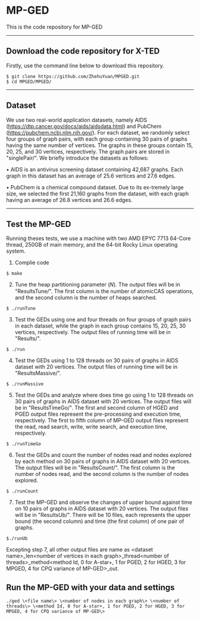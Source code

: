 # MP-GED

This is the code repository for MP-GED

---

## Download the code repository for X-TED

Firstly, use the command line below to download this repository.

```
$ git clone https://github.com/ZhehuYuan/MPGED.git
$ cd MPGED/MPGED/
```

---

## Dataset

We use two real-world application datasets, namely AIDS (https://dtp.cancer.gov/docs/aids/aidsdata.html) and PubChem (https://pubchem.ncbi.nlm.nih.gov/). For each dataset, we randomly select four groups of graph pairs, with each group containing 30 pairs of graphs having the same number of vertices. The graphs in these groups contain 15, 20, 25, and 30 vertices, respectively. The graph pairs are stored in "singlePair/".  We briefly introduce the datasets as follows:

  • AIDS is an antivirus screening dataset containing 42,687 graphs. Each graph in this dataset has an average of 25.6 vertices and 27.6 edges.

  • PubChem is a chemical compound dataset. Due to its ex-tremely large size, we selected the first 21,160 graphs from the dataset, with each graph having an average of 26.8 vertices and 26.6 edges.

---

## Test the MP-GED

Running theses tests, we use a machine with two AMD EPYC 7713 64-Core thread, 250GB of main memory, and the 64-bit Rocky Linux operating system.

1) Complie code

```
$ make
```

2) Tune the heap partitioning parameter (𝑁). The output files will be in "ResultsTune/". The first column is the number of atomicCAS operations, and the second column is the number of heaps searched.

```
$ ./runTune
```

3) Test the GEDs using one and four threads on four groups of graph pairs in each dataset, while the graph in each group contains 15, 20, 25, 30 vertices, respectively. The output files of running time will be in "Results/". 

```
$ ./run
```

4) Test the GEDs using 1 to 128 threads on 30 pairs of graphs in AIDS dataset with 20 vertices. The output files of running time will be in "ResultsMassive/".

```
$ ./runMassive
```

5) Test the GEDs and analyze where does time go using 1 to 128 threads on 30 pairs of graphs in AIDS dataset with 20 vertices. The output files will be in "ResultsTimeGo/". The first and second column of HGED and PGED output files represent the pre-processing and execution time, respectively. The first to fifth column of MP-GED output files represent the read, read search, write, write search, and execution time, respectively.

```
$ ./runTimeGo
```

6) Test the GEDs and count the number of nodes read and nodes explored by each method on 30 pairs of graphs in AIDS dataset with 20 vertices. The output files will be in "ResultsCount/". The first column is the number of nodes read, and the second column is the number of nodes explored.

```
$ ./runCount
```

7) Test the MP-GED and observe the changes of upper bound against time on 10 pairs of graphs in AIDS dataset with 20 vertices. The output files will be in "ResultsUb/". There will be 10 files, each represents the upper bound (the second column) and time (the first column) of one pair of graphs.

```
$./runUb
```


Excepting step 7, all other output files are name as \<dataset name\>_len\<number of vertices in each graph\>_thread\<number of threads\>_method\<method Id, 0 for A-star+, 1 for PGED, 2 for HGED, 3 for MPGED, 4 for CPQ variance of MP-GED\>_out.

## Run the MP-GED with your data and settings

```
./ged \<file name\> \<number of nodes in each graph\> \<number of threads\> \<method Id, 0 for A-star+, 1 for PGED, 2 for HGED, 3 for MPGED, 4 for CPQ variance of MP-GED\>
```
